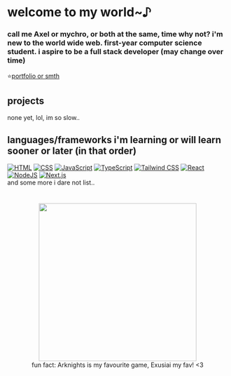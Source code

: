 # welcome to my world~♪

### call me Axel or mychro, or both at the same,  time why not? i'm new to the world wide web. first-year computer science student. i aspire to be a full stack developer (may change over time)

⭐[portfolio or smth](https://axelmychro.github.io)

## projects

none yet, lol, im so slow..

## languages/frameworks i'm learning or will learn sooner or later (in that order)

[![HTML](https://img.shields.io/badge/HTML-%23E34F26.svg?logo=html5&logoColor=white)](#)
[![CSS](https://img.shields.io/badge/CSS-639?logo=css&logoColor=fff)](#)
[![JavaScript](https://img.shields.io/badge/JavaScript-F7DF1E?logo=javascript&logoColor=000)](#)
[![TypeScript](https://img.shields.io/badge/TypeScript-3178C6?logo=typescript&logoColor=fff)](#)
[![Tailwind CSS](https://img.shields.io/badge/Tailwind%20CSS-%2338B2AC.svg?logo=tailwind-css&logoColor=white)](#)
[![React](https://img.shields.io/badge/React-%2320232a.svg?logo=react&logoColor=%2361DAFB)](#)
[![NodeJS](https://img.shields.io/badge/Node.js-6DA55F?logo=node.js&logoColor=white)](#)
[![Next.js](https://img.shields.io/badge/Next.js-black?logo=next.js&logoColor=white)](#)\
and some more i dare not list..
#
<p align="center">
  <img src="https://arknights.wiki.gg/images/Exusiai_the_New_Covenant_Elite_2.png" width="360">
  <br>
  fun fact: Arknights is my favourite game, Exusiai my fav! <3
</p>
